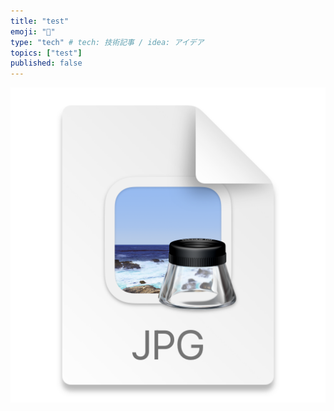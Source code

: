 ```yaml
---
title: "test"
emoji: "📝"
type: "tech" # tech: 技術記事 / idea: アイデア
topics: ["test"]
published: false
---
```


![test](/images/db7ec5780d9271/2022-03-26-23-10-08.png)